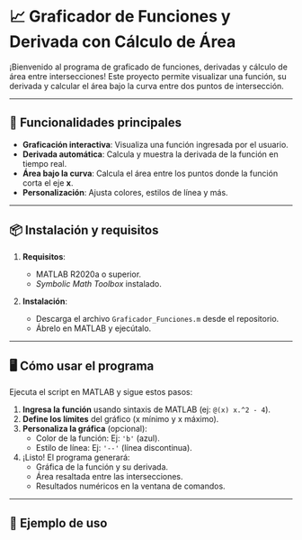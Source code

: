 # 📈 Graficador de Funciones y Derivada con Cálculo de Área

¡Bienvenido al programa de graficado de funciones, derivadas y cálculo de área entre intersecciones! Este proyecto permite visualizar una función, su derivada y calcular el área bajo la curva entre dos puntos de intersección.

---

## 🚀 Funcionalidades principales
- **Graficación interactiva**: Visualiza una función ingresada por el usuario.
- **Derivada automática**: Calcula y muestra la derivada de la función en tiempo real.
- **Área bajo la curva**: Calcula el área entre los puntos donde la función corta el eje **x**.
- **Personalización**: Ajusta colores, estilos de línea y más.

---

## 📦 Instalación y requisitos
1. **Requisitos**:
   - MATLAB R2020a o superior.
   - *Symbolic Math Toolbox* instalado.
   
2. **Instalación**:
   - Descarga el archivo `Graficador_Funciones.m` desde el repositorio.
   - Ábrelo en MATLAB y ejecútalo.

---

## 🖥️ Cómo usar el programa
Ejecuta el script en MATLAB y sigue estos pasos:
1. **Ingresa la función** usando sintaxis de MATLAB (ej: `@(x) x.^2 - 4`).
2. **Define los límites** del gráfico (x mínimo y x máximo).
3. **Personaliza la gráfica** (opcional):
   - Color de la función: Ej: `'b'` (azul).
   - Estilo de línea: Ej: `'--'` (línea discontinua).
4. ¡Listo! El programa generará:
   - Gráfica de la función y su derivada.
   - Área resaltada entre las intersecciones.
   - Resultados numéricos en la ventana de comandos.

---

## 📸 Ejemplo de uso